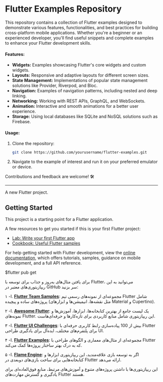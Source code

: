 # Flutter Examples Repository  
This repository contains a collection of Flutter examples designed to demonstrate various features, functionalities, and best practices for building cross-platform mobile applications. Whether you're a beginner or an experienced developer, you'll find useful snippets and complete examples to enhance your Flutter development skills.

#### Features:
- **Widgets:** Examples showcasing Flutter's core widgets and custom widgets.
- **Layouts:** Responsive and adaptive layouts for different screen sizes.
- **State Management:** Implementations of popular state management solutions like Provider, Riverpod, and Bloc.
- **Navigation:** Examples of navigation patterns, including nested and deep linking.
- **Networking:** Working with REST APIs, GraphQL, and WebSockets.
- **Animation:** Interactive and smooth animations for a better user experience.
- **Storage:** Using local databases like SQLite and NoSQL solutions such as Firebase.

#### Usage:
1. Clone the repository:  
   ```bash
   git clone https://github.com/yourusername/flutter-examples.git
   ```  
2. Navigate to the example of interest and run it on your preferred emulator or device.

Contributions and feedback are welcome! 🛠️  

--- 

A new Flutter project.

## Getting Started

This project is a starting point for a Flutter application.

A few resources to get you started if this is your first Flutter project:

- [Lab: Write your first Flutter app](https://docs.flutter.dev/get-started/codelab)
- [Cookbook: Useful Flutter samples](https://docs.flutter.dev/cookbook)

For help getting started with Flutter development, view the
[online documentation](https://docs.flutter.dev/), which offers tutorials,
samples, guidance on mobile development, and a full API reference.


$flutter pub get



برای یافتن مثال‌های به‌روز و جذاب برای توسعه با Flutter، می‌توانید به این ریپازیتوری‌های معتبر در GitHub سر بزنید:

ا- ۱. **[Flutter Team Samples](https://github.com/flutter/samples)**: مجموعه‌ای از نمونه‌های رسمی تیم Flutter شامل پروژه‌های ساده و پیچیده (مثل نقشه‌ها، انیمیشن‌ها و ابزارهای Material و Cupertino).

ا- ٢. **[Awesome Flutter](https://github.com/Solido/awesome-flutter)**: یک لیست جامع از بهترین کتابخانه‌ها، ابزارها، آموزش‌ها و نمونه‌های Flutter. این ریپازیتوری شامل منابع کاربردی برای تازه‌کارها و حرفه‌ای‌هاست.

ا- ٣. **[Flutter UI Challenges](https://github.com/lohanidamodar/flutter_ui_challenges)**: بیش از 100 پیاده‌سازی رابط کاربری حرفه‌ای با Flutter برای پلتفرم‌های مختلف، ایده‌آل برای یادگیری طراحی UI.

ا- ۴. **[Flutter Examples](https://github.com/brianegan/flutter_architecture_samples)**: مجموعه‌ای از مثال‌های معماری و الگوهای طراحی با Flutter که به درک بهتر ساختار پروژه‌ها کمک می‌کند.

ا- ۵. **[Flame Engine](https://github.com/flame-engine/flame)**: اگر به توسعه بازی علاقه‌مندید، این ریپازیتوری ابزارها و کتابخانه‌هایی برای ساخت بازی‌های دوبعدی در Flutter ارائه می‌دهد.

این ریپازیتوری‌ها با داشتن پروژه‌های متنوع و آموزش‌های مرتبط، منابع فوق‌العاده‌ای برای یادگیری و گسترش مهارت‌های Flutter هستند.


